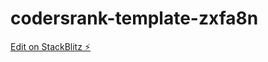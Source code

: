 # codersrank-template-zxfa8n

[Edit on StackBlitz ⚡️](https://stackblitz.com/edit/codersrank-template-zxfa8n)